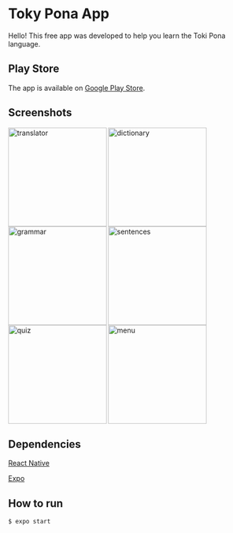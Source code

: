 # Toky Pona App

Hello! This free app was developed to help you learn the Toki Pona language.

## Play Store

The app is available on [Google Play Store](https://play.google.com/store/apps/details?id=com.seralto.tokipona).

## Screenshots

<div>
  <img src="https://sergiotoledo.com.br/toki-pona/translator-en.png" alt="translator" width="200" align="left"/>
  <img src="https://sergiotoledo.com.br/toki-pona/dictionary-en.png" alt="dictionary" width="200" align="left"/>
  <img src="https://sergiotoledo.com.br/toki-pona/grammar-en.png" alt="grammar" width="200" align="left"/>
  <img src="https://sergiotoledo.com.br/toki-pona/sentences-en.png" alt="sentences" width="200" align="left"/>
  <img src="https://sergiotoledo.com.br/toki-pona/quiz-en.png" alt="quiz" width="200" align="left"/>
  <img src="https://sergiotoledo.com.br/toki-pona/menu-en.png" alt="menu" width="200" />
</div>

## Dependencies

[React Native](https://reactnative.dev/)

[Expo](https://expo.dev/)

## How to run

```shell
$ expo start
```
